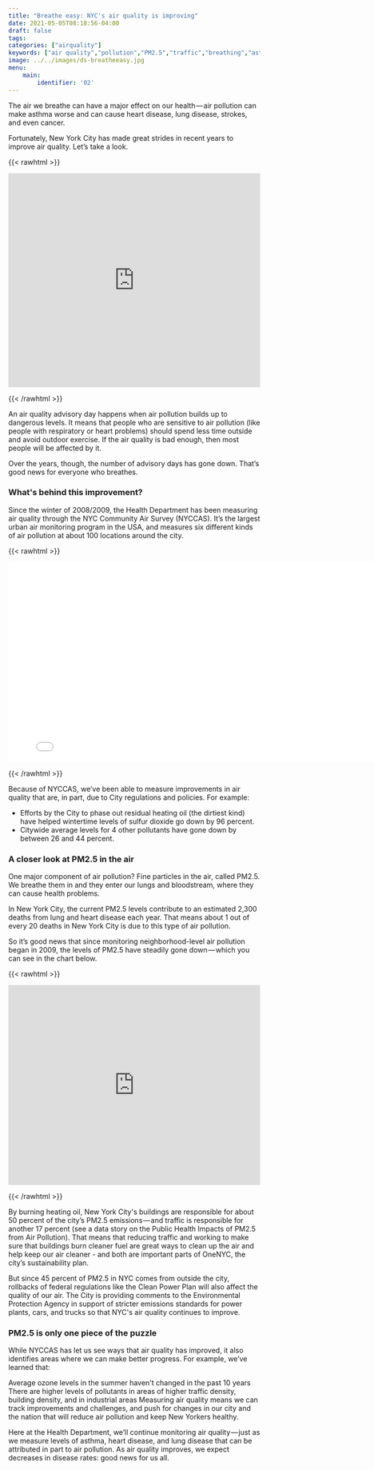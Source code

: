 ```yaml
---
title: "Breathe easy: NYC's air quality is improving"
date: 2021-05-05T08:18:56-04:00
draft: false
tags:
categories: ["airquality"]
keywords: ["air quality","pollution","PM2.5","traffic","breathing","asthma","heart disease","lung disease","stroke"]
image: ../../images/ds-breatheeasy.jpg
menu:
    main:
        identifier: '02'
---
```


The air we breathe can have a major effect on our health — air pollution can make asthma worse and can cause heart disease, lung disease, strokes, and even cancer.

Fortunately, New York City has made great strides in recent years to improve air quality. Let’s take a look.

{{< rawhtml >}}
<iframe title="Chart: Better air quality means fewer dangerous days" aria-describedby="Number of days per year in New York City with air quality advisories" id="datawrapper-chart-sXhjH" src="https://datawrapper.dwcdn.net/sXhjH/3/" scrolling="no" frameborder="0" style="width: 0; min-width: 100% !important;" height="428"></iframe><script type="text/javascript">!function(){"use strict";window.addEventListener("message",function(a){if(void 0!==a.data["datawrapper-height"])for(var t in a.data["datawrapper-height"]){var e=document.getElementById("datawrapper-chart-"+t);e&&(e.style.height=a.data["datawrapper-height"][t]+"px")}})}();</script>

{{< /rawhtml >}}

An air quality advisory day happens when air pollution builds up to dangerous levels. It means that people who are sensitive to air pollution (like people with respiratory or heart problems) should spend less time outside and avoid outdoor exercise. If the air quality is bad enough, then most people will be affected by it.

Over the years, though, the number of advisory days has gone down. That’s good news for everyone who breathes.

### What's behind this improvement?
Since the winter of 2008/2009, the Health Department has been measuring air quality through the NYC Community Air Survey (NYCCAS). It’s the largest urban air monitoring program in the USA, and measures six different kinds of air pollution at about 100 locations around the city.

{{< rawhtml >}}
<iframe width="800" height="400" frameborder="0" scrolling="no" marginheight="0" marginwidth="0" title="NYCCAS Sites" src="//nycdohmh.maps.arcgis.com/apps/Embed/index.html?webmap=414f6c00466e456a9b8b994017cfc728&extent=-74.4827,40.5223,-73.5962,40.9116&home=true&zoom=true&previewImage=false&scale=true&disable_scroll=false&theme=light"></iframe>

{{< /rawhtml >}}

Because of NYCCAS, we’ve been able to measure improvements in air quality that are, in part, due to City regulations and policies. For example:

- Efforts by the City to phase out residual heating oil (the dirtiest kind) have helped wintertime levels of sulfur dioxide go down by 96 percent.
- Citywide average levels for 4 other pollutants have gone down by between 26 and 44 percent.

### A closer look at PM2.5 in the air
One major component of air pollution? Fine particles in the air, called PM2.5. We breathe them in and they enter our lungs and bloodstream, where they can cause health problems.

In New York City, the current PM2.5 levels contribute to an estimated 2,300 deaths from lung and heart disease each year. That means about 1 out of every 20 deaths in New York City is due to this type of air pollution.

So it’s good news that since monitoring neighborhood-level air pollution began in 2009, the levels of PM2.5 have steadily gone down — which you can see in the chart below.

{{< rawhtml >}}
<iframe title="Chart: PM2.5 levels have decreased by 28%" aria-describedby="NYC's mean annual average of fine particulate matter (PM2.5) in the air" id="datawrapper-chart-DLHxS" src="https://datawrapper.dwcdn.net/DLHxS/3/" scrolling="no" frameborder="0" style="width: 0; min-width: 100% !important;" height="400"></iframe><script type="text/javascript">!function(){"use strict";window.addEventListener("message",function(a){if(void 0!==a.data["datawrapper-height"])for(var t in a.data["datawrapper-height"]){var e=document.getElementById("datawrapper-chart-"+t);e&&(e.style.height=a.data["datawrapper-height"][t]+"px")}})}();</script>

{{< /rawhtml >}}

By burning heating oil, New York City's buildings are responsible for about 50 percent of the city’s PM2.5 emissions — and traffic is responsible for another 17 percent (see a data story on the Public Health Impacts of PM2.5 from Air Pollution). That means that reducing traffic and working to make sure that buildings burn cleaner fuel are great ways to clean up the air and help keep our air cleaner - and both are important parts of OneNYC, the city’s sustainability plan.

But since 45 percent of PM2.5 in NYC comes from outside the city, rollbacks of federal regulations like the Clean Power Plan will also affect the quality of our air. The City is providing comments to the Environmental Protection Agency in support of stricter emissions standards for power plants, cars, and trucks so that NYC's air quality continues to improve.

### PM2.5 is only one piece of the puzzle
While NYCCAS has let us see ways that air quality has improved, it also identifies areas where we can make better progress. For example, we’ve learned that:

Average ozone levels in the summer haven't changed in the past 10 years
There are higher levels of pollutants in areas of higher traffic density, building density, and in industrial areas
Measuring air quality means we can track improvements and challenges, and push for changes in our city and the nation that will reduce air pollution and keep New Yorkers healthy.

Here at the Health Department, we’ll continue monitoring air quality — just as we measure levels of asthma, heart disease, and lung disease that can be attributed in part to air pollution. As air quality improves, we expect decreases in disease rates: good news for us all.


